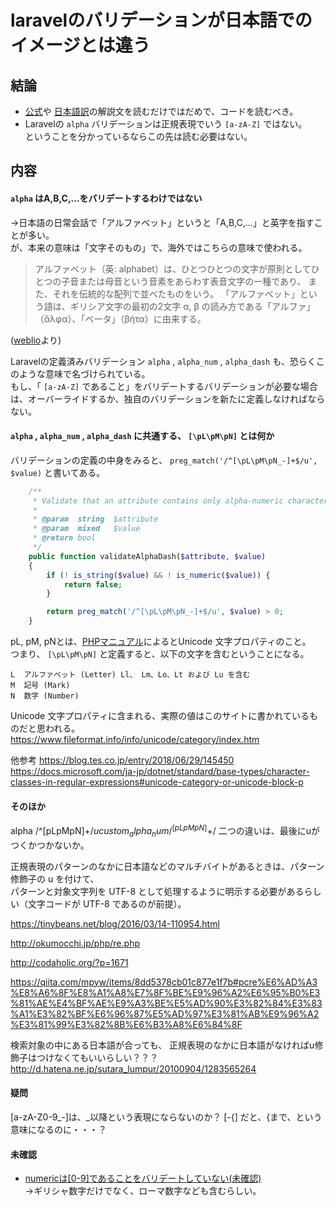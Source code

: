 # laravelのバリデーションが日本語でのイメージとは違う
## 結論
* [公式](https://laravel.com/)や
[日本語訳](https://readouble.com/laravel/5.5/ja/validation.html#available-validation-rules)の解説文を読むだけではだめで、コードを読むべき。  
* Laravelの `alpha` バリデーションは正規表現でいう `[a-zA-Z]` ではない。  
ということを分かっているならこの先は読む必要はない。  

## 内容
#### `alpha` はA,B,C,...をバリデートするわけではない
→日本語の日常会話で「アルファベット」というと「A,B,C,...」と英字を指すことが多い。  
が、本来の意味は「文字そのもの」で、海外ではこちらの意味で使われる。
>アルファベット（英: alphabet）は、ひとつひとつの文字が原則としてひとつの子音または母音という音素をあらわす表音文字の一種であり、
また、それを伝統的な配列で並べたものをいう。
「アルファベット」という語は、ギリシア文字の最初の2文字 α, β の読み方である「アルファ」（ἄλφα）、「ベータ」（βήτα）に由来する。

([weblio](https://www.weblio.jp/content/%E3%82%A2%E3%83%AB%E3%83%95%E3%82%A1%E3%83%99%E3%83%83%E3%83%88)より)

Laravelの定義済みバリデーション `alpha` ,  `alpha_num` , `alpha_dash` も、恐らくこのような意味で名づけられている。  
もし、「 `[a-zA-Z]` であること」をバリデートするバリデーションが必要な場合は、オーバーライドするか、独自のバリデーションを新たに定義しなければならない。  

####  `alpha` ,  `alpha_num` , `alpha_dash` に共通する、 `[\pL\pM\pN]` とは何か
バリデーションの定義の中身をみると、 `preg_match('/^[\pL\pM\pN_-]+$/u', $value)` と書いてある。

```php
    /**
     * Validate that an attribute contains only alpha-numeric characters, dashes, and underscores.
     *
     * @param  string  $attribute
     * @param  mixed   $value
     * @return bool
     */
    public function validateAlphaDash($attribute, $value)
    {
        if (! is_string($value) && ! is_numeric($value)) {
            return false;
        }

        return preg_match('/^[\pL\pM\pN_-]+$/u', $value) > 0;
    }
```
pL, pM, pNとは、[PHPマニュアル](http://php.net/manual/ja/regexp.reference.unicode.php)によるとUnicode 文字プロパティのこと。  
つまり、 `[\pL\pM\pN]` と定義すると、以下の文字を含むということになる。
```
L  アルファベット (Letter)	Ll、 Lm、Lo、Lt および Lu を含む
M  記号 (Mark)
N  数字 (Number)
```
Unicode 文字プロパティに含まれる、実際の値はこのサイトに書かれているものだと思われる。
https://www.fileformat.info/info/unicode/category/index.htm


他参考
https://blog.tes.co.jp/entry/2018/06/29/145450  
https://docs.microsoft.com/ja-jp/dotnet/standard/base-types/character-classes-in-regular-expressions#unicode-category-or-unicode-block-p  

#### そのほか
alpha /^[pLpMpN]+$/u
custom_alpha_num /^[pLpMpN]+$/
二つの違いは、最後にuがつくかつかないか。

正規表現のパターンのなかに日本語などのマルチバイトがあるときは、パターン修飾子の u を付けて、  
パターンと対象文字列を UTF-8 として処理するように明示する必要があるらしい（文字コードが UTF-8 であるのが前提）。  

https://tinybeans.net/blog/2016/03/14-110954.html

http://okumocchi.jp/php/re.php 

http://codaholic.org/?p=1671

https://qiita.com/mpyw/items/8dd5378cb01c877e1f7b#pcre%E6%AD%A3%E8%A6%8F%E8%A1%A8%E7%8F%BE%E9%96%A2%E6%95%B0%E3%81%AE%E4%BF%AE%E9%A3%BE%E5%AD%90%E3%82%84%E3%83%A1%E3%82%BF%E6%96%87%E5%AD%97%E3%81%AB%E9%96%A2%E3%81%99%E3%82%8B%E6%B3%A8%E6%84%8F


検索対象の中にある日本語が合っても、
正規表現のなかに日本語がなければu修飾子はつけなくてもいいらしい？？？
http://d.hatena.ne.jp/sutara_lumpur/20100904/1283565264


#### 疑問
[a-zA-Z0-9_-]は、_以降という表現にならないのか？
[-{] だと、{まで、という意味になるのに・・・？


#### 未確認
* [numericは[0-9]であることをバリデートしていない(未確認)](https://hnw.hatenablog.com/entry/20180414)  
→ギリシャ数字だけでなく、ローマ数字なども含むらしい。

